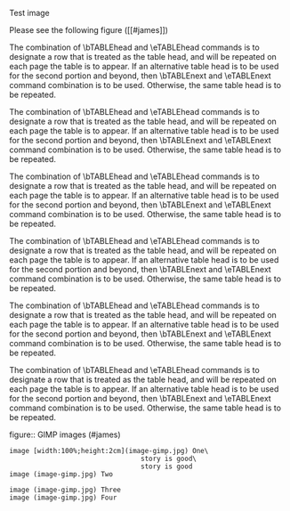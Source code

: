 Test image

Please see the following figure ([[#james]])

The combination of \bTABLEhead and \eTABLEhead commands is to designate a row
that is treated as the table head, and will be repeated on each page the table is
to appear. If an alternative table head is to be used for the second portion
and beyond, then \bTABLEnext and \eTABLEnext command combination is to be used.
Otherwise, the same table head is to be repeated.

The combination of \bTABLEhead and \eTABLEhead commands is to designate a row
that is treated as the table head, and will be repeated on each page the table is
to appear. If an alternative table head is to be used for the second portion
and beyond, then \bTABLEnext and \eTABLEnext command combination is to be used.
Otherwise, the same table head is to be repeated.

The combination of \bTABLEhead and \eTABLEhead commands is to designate a row
that is treated as the table head, and will be repeated on each page the table is
to appear. If an alternative table head is to be used for the second portion
and beyond, then \bTABLEnext and \eTABLEnext command combination is to be used.
Otherwise, the same table head is to be repeated.

The combination of \bTABLEhead and \eTABLEhead commands is to designate a row
that is treated as the table head, and will be repeated on each page the table is
to appear. If an alternative table head is to be used for the second portion
and beyond, then \bTABLEnext and \eTABLEnext command combination is to be used.
Otherwise, the same table head is to be repeated.

The combination of \bTABLEhead and \eTABLEhead commands is to designate a row
that is treated as the table head, and will be repeated on each page the table is
to appear. If an alternative table head is to be used for the second portion
and beyond, then \bTABLEnext and \eTABLEnext command combination is to be used.
Otherwise, the same table head is to be repeated.

The combination of \bTABLEhead and \eTABLEhead commands is to designate a row
that is treated as the table head, and will be repeated on each page the table is
to appear. If an alternative table head is to be used for the second portion
and beyond, then \bTABLEnext and \eTABLEnext command combination is to be used.
Otherwise, the same table head is to be repeated.






figure:: GIMP images
(#james)

```imgs
image [width:100%;height:2cm](image-gimp.jpg) One\
                                 story is good\
                                 story is good
image (image-gimp.jpg) Two

image (image-gimp.jpg) Three
image (image-gimp.jpg) Four
```
